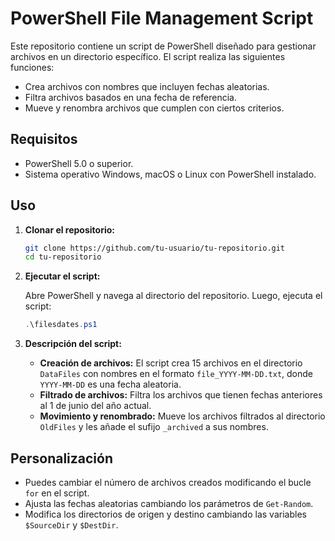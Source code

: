 
# PowerShell File Management Script

Este repositorio contiene un script de PowerShell diseñado para gestionar archivos en un directorio específico. El script realiza las siguientes funciones:

- Crea archivos con nombres que incluyen fechas aleatorias.
- Filtra archivos basados en una fecha de referencia.
- Mueve y renombra archivos que cumplen con ciertos criterios.

## Requisitos

- PowerShell 5.0 o superior.
- Sistema operativo Windows, macOS o Linux con PowerShell instalado.

## Uso

1. **Clonar el repositorio:**

   ```bash
   git clone https://github.com/tu-usuario/tu-repositorio.git
   cd tu-repositorio
   ```

2. **Ejecutar el script:**

   Abre PowerShell y navega al directorio del repositorio. Luego, ejecuta el script:

   ```powershell
   .\filesdates.ps1
   ```

3. **Descripción del script:**

   - **Creación de archivos:** El script crea 15 archivos en el directorio `DataFiles` con nombres en el formato `file_YYYY-MM-DD.txt`, donde `YYYY-MM-DD` es una fecha aleatoria.
   - **Filtrado de archivos:** Filtra los archivos que tienen fechas anteriores al 1 de junio del año actual.
   - **Movimiento y renombrado:** Mueve los archivos filtrados al directorio `OldFiles` y les añade el sufijo `_archived` a sus nombres.

## Personalización

- Puedes cambiar el número de archivos creados modificando el bucle `for` en el script.
- Ajusta las fechas aleatorias cambiando los parámetros de `Get-Random`.
- Modifica los directorios de origen y destino cambiando las variables `$SourceDir` y `$DestDir`.
